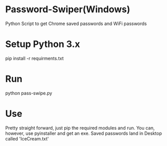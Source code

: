 # Password-Swiper(Windows)
Python Script to get Chrome saved passwords and WiFi passwords

# Setup Python 3.x
pip install -r requirments.txt

# Run 
python pass-swipe.py

# Use
Pretty straight forward, just pip the required modules and run.
You can, however, use pyinstaller and get an exe.
Saved passwords land in Desktop called 'IceCream.txt'

